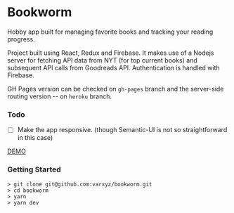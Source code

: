 # Bookworm
Hobby app built for managing favorite books and tracking your reading progress.

Project built using React, Redux and Firebase. It makes use of a Nodejs server for fetching API data from NYT (for top current books) and subsequent API calls from Goodreads API. Authentication is handled with Firebase.

GH Pages version can be checked on `gh-pages` branch and the server-side routing version -- on `heroku` branch.

### Todo
- [ ] Make the app responsive. (though Semantic-UI is not so straightforward in this case)

[DEMO](https://varxyz.github.io/bookworm/)

### Getting Started

```
> git clone git@github.com:varxyz/bookworm.git
> cd bookworm
> yarn
> yarn dev
```
